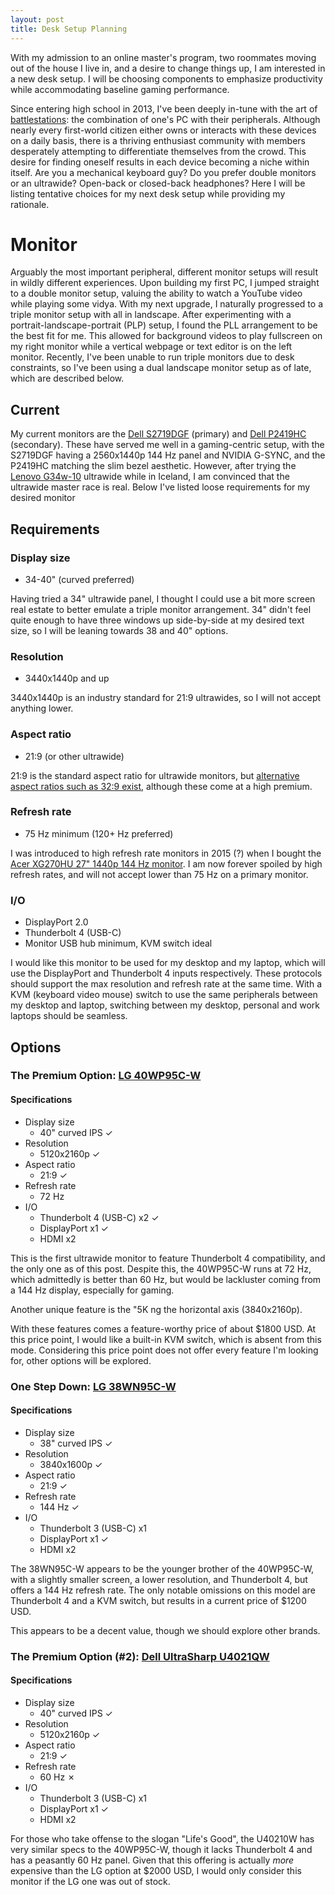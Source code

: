 ```yaml
---
layout: post
title: Desk Setup Planning
---
```


With my admission to an online master's program, two roommates moving out of the house I live in, and a desire to change things up, I am interested in a new desk setup. I will be choosing components to emphasize productivity while accommodating baseline gaming performance.

Since entering high school in 2013, I've been deeply in-tune with the art of [battlestations](https://www.reddit.com/r/battlestations/): the combination of one's PC with their peripherals. Although nearly every first-world citizen either owns or interacts with these devices on a daily basis, there is a thriving enthusiast community with members desperately attempting to differentiate themselves from the crowd. This desire for finding oneself results in each device becoming a niche within itself. Are you a mechanical keyboard guy? Do you prefer double monitors or an ultrawide? Open-back or closed-back headphones? Here I will be listing tentative choices for my next desk setup while providing my rationale. 

# Monitor

Arguably the most important peripheral, different monitor setups will result in wildly different experiences. Upon building my first PC, I jumped straight to a double monitor setup, valuing the ability to watch a YouTube video while playing some vidya. With my next upgrade, I naturally progressed to a triple monitor setup with all in landscape. After experimenting with a portrait-landscape-portrait (PLP) setup, I found the PLL arrangement to be the best fit for me. This allowed for background videos to play fullscreen on my right monitor while a vertical webpage or text editor is on the left monitor. Recently, I've been unable to run triple monitors due to desk constraints, so I've been using a dual landscape monitor setup as of late, which are described below.

## Current 

My current monitors are the [Dell S2719DGF](https://www.amazon.com/Dell-27-Inch-LED-Lit-Monitor-S2719DGF/dp/B00N2L5CXO/ref=sr_1_4?crid=1LOPMXESHQ8PL&keywords=dell+27+inch+monitor+2560+x+1440+144hz&qid=1658073513&s=electronics&sprefix=dell+27+inch+monitor+2560+x+1440+144hz%2Celectronics%2C64&sr=1-4) (primary) and [Dell P2419HC](https://www.amazon.com/Dell-P2419HC-Monitor-Full-1080P/dp/B07GBY2M8V/ref=dp_prsubs_1?pd_rd_i=B07GBY2M8V&psc=1) (secondary). These have served me well in a gaming-centric setup, with the S2719DGF having a 2560x1440p 144 Hz panel and NVIDIA G-SYNC, and the P2419HC matching the slim bezel aesthetic. However, after trying the [Lenovo G34w-10](https://www.amazon.com/Lenovo-G34w-10-34-Inch-Curved-Monitor/dp/B084R2XYM9) ultrawide while in Iceland, I am convinced that the ultrawide master race is real. Below I've listed loose requirements for my desired monitor

## Requirements

### Display size

  * 34-40" (curved preferred)

Having tried a 34" ultrawide panel, I thought I could use a bit more screen real estate to better emulate a triple monitor arrangement. 34" didn't feel quite enough to have three windows up side-by-side at my desired text size, so I will be leaning towards 38 and 40" options.
  
### Resolution

  * 3440x1440p and up

3440x1440p is an industry standard for 21:9 ultrawides, so I will not accept anything lower.

### Aspect ratio

  * 21:9 (or other ultrawide)

21:9 is the standard aspect ratio for ultrawide monitors, but [alternative aspect ratios such as 32:9 exist](https://www.amazon.com/SAMSUNG-49-inch-Odyssey-FreeSync-LC49G95TSSNXZA/dp/B088HH6LW5?th=1), although these come at a high premium.

### Refresh rate
 
  * 75 Hz minimum (120+ Hz preferred)

 I was introduced to high refresh rate monitors in 2015 (?) when I bought the [Acer XG270HU 27" 1440p 144 Hz monitor](https://www.amazon.com/Acer-XG270HU-27-inch-FREESYNC-Widescreen/dp/B00VRCLHYS). I am now forever spoiled by high refresh rates, and will not accept lower than 75 Hz on a primary monitor.

### I/O

  * DisplayPort 2.0
  * Thunderbolt 4 (USB-C)
  * Monitor USB hub minimum, KVM switch ideal

I would like this monitor to be used for my desktop and my laptop, which will use the DisplayPort and Thunderbolt 4 inputs respectively. These protocols should support the max resolution and refresh rate at the same time. With a KVM (keyboard video mouse) switch to use the same peripherals between my desktop and laptop, switching between my desktop, personal and work laptops should be seamless.

## Options

### The Premium Option: [LG 40WP95C-W](https://www.amazon.com/LG-40WP95C-W-UltraWide-Thunderbolt-Borderless/dp/B09P1VLCQ4)

#### Specifications

* Display size
  * 40" curved IPS &check;
* Resolution
  * 5120x2160p &check;
* Aspect ratio
  * 21:9 &check;
* Refresh rate 
  * 72 Hz
* I/O
  * Thunderbolt 4 (USB-C) x2 &check;
  * DisplayPort x1 &check;
  * HDMI x2

This is the first ultrawide monitor to feature Thunderbolt 4 compatibility, and the only one as of this post. Despite this, the 40WP95C-W runs at 72 Hz, which admittedly is better than 60 Hz, but would be lackluster coming from a 144 Hz display, especially for gaming.

Another unique feature is the "5K ng the horizontal axis (3840x2160p).

With these features comes a feature-worthy price of about $1800 USD. At this price point, I would like a built-in KVM switch, which is absent from this mode. Considering this price point does not offer every feature I'm looking for, other options will be explored.
  
### One Step Down: [LG 38WN95C-W](https://www.amazon.com/dp/B0892MHG9H?tag=amazondn01-20)

#### Specifications

* Display size
  * 38" curved IPS &check;
* Resolution
  * 3840x1600p &check;
* Aspect ratio
  * 21:9 &check;
* Refresh rate 
  * 144 Hz &check;
* I/O
  * Thunderbolt 3 (USB-C) x1
  * DisplayPort x1 &check;
  * HDMI x2

The 38WN95C-W appears to be the younger brother of the 40WP95C-W, with a slightly smaller screen, a lower resolution, and Thunderbolt 4, but offers a 144 Hz refresh rate. The only notable omissions on this model are Thunderbolt 4 and a KVM switch, but results in a current price of $1200 USD.

This appears to be a decent value, though we should explore other brands.

### The Premium Option (#2): [Dell UltraSharp U4021QW](https://www.amazon.com/Dell-U4021QW-UltraSharp-40-inch-Monitor/dp/B091BJ4CKX)

#### Specifications

* Display size
  * 40" curved IPS &check;
* Resolution
  * 5120x2160p &check;
* Aspect ratio
  * 21:9 &check;
* Refresh rate 
  * 60 Hz &#x2717;
* I/O
  * Thunderbolt 3 (USB-C) x1
  * DisplayPort x1 &check;
  * HDMI x2

For those who take offense to the slogan "Life's Good", the U40210W has very similar specs to the 40WP95C-W, though it lacks Thunderbolt 4 and has a peasantly 60 Hz panel. Given that this offering is actually *more* expensive than the LG option at $2000 USD, I would only consider this monitor if the LG one was out of stock.

